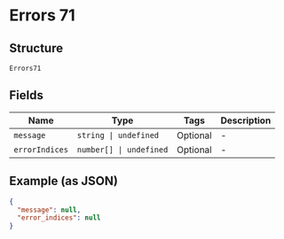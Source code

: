 
# Errors 71

## Structure

`Errors71`

## Fields

| Name | Type | Tags | Description |
|  --- | --- | --- | --- |
| `message` | `string \| undefined` | Optional | - |
| `errorIndices` | `number[] \| undefined` | Optional | - |

## Example (as JSON)

```json
{
  "message": null,
  "error_indices": null
}
```

